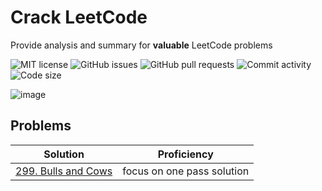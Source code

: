 # Crack LeetCode

Provide analysis and summary for **valuable** LeetCode problems

![MIT license](https://img.shields.io/badge/License-MIT-green.svg)
![GitHub issues](https://img.shields.io/github/issues/TianQ20/Crack-LeetCode)
![GitHub pull requests](https://img.shields.io/github/issues-pr/TianQ20/Crack-LeetCode)
![Commit activity](https://img.shields.io/github/commit-activity/w/TianQ20/Crack-LeetCode)
![Code size](https://img.shields.io/github/languages/code-size/TianQ20/Crack-LeetCode)

![image](https://user-images.githubusercontent.com/54377114/97521222-7cc2b280-1973-11eb-915b-6c07c8d82a07.png)

## Problems

| Solution | Proficiency |
| -------- | -------- |
| [299. Bulls and Cows](https://github.com/TianQ20/Crack-LeetCode/blob/main/AlgoTogether_program/week1/required/299.md) | focus on one pass solution |
